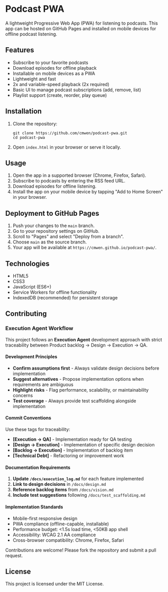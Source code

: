 # Podcast PWA

A lightweight Progressive Web App (PWA) for listening to podcasts. This app can be hosted on GitHub Pages and installed on mobile devices for offline podcast listening.

## Features

- Subscribe to your favorite podcasts
- Download episodes for offline playback
- Installable on mobile devices as a PWA
- Lightweight and fast
 - 2x and variable-speed playback (2x required)
 - Basic UI to manage podcast subscriptions (add, remove, list)
 - Playlist support (create, reorder, play queue)

## Installation

1. Clone the repository:
   ```
   git clone https://github.com/cmwen/podcast-pwa.git
   cd podcast-pwa
   ```

2. Open `index.html` in your browser or serve it locally.

## Usage

1. Open the app in a supported browser (Chrome, Firefox, Safari).
2. Subscribe to podcasts by entering the RSS feed URL.
3. Download episodes for offline listening.
4. Install the app on your mobile device by tapping "Add to Home Screen" in your browser.

## Deployment to GitHub Pages

1. Push your changes to the `main` branch.
2. Go to your repository settings on GitHub.
3. Scroll to "Pages" and select "Deploy from a branch".
4. Choose `main` as the source branch.
5. Your app will be available at `https://cmwen.github.io/podcast-pwa/`.

## Technologies

- HTML5
- CSS3
- JavaScript (ES6+)
- Service Workers for offline functionality
 - IndexedDB (recommended) for persistent storage

## Contributing

### Execution Agent Workflow

This project follows an **Execution Agent** development approach with strict traceability between Product backlog → Design → Execution → QA.

#### Development Principles
- **Confirm assumptions first** - Always validate design decisions before implementation
- **Suggest alternatives** - Propose implementation options when requirements are ambiguous  
- **Highlight risks** - Flag performance, scalability, or maintainability concerns
- **Test coverage** - Always provide test scaffolding alongside implementation

#### Commit Conventions
Use these tags for traceability:
- **[Execution → QA]** - Implementation ready for QA testing
- **[Design → Execution]** - Implementation of specific design decision
- **[Backlog → Execution]** - Implementation of backlog item
- **[Technical Debt]** - Refactoring or improvement work

#### Documentation Requirements
1. **Update `/docs/execution_log.md`** for each feature implemented
2. **Link to design decisions** in `/docs/design.md`
3. **Reference backlog items** from `/docs/vision.md`
4. **Include test suggestions** following `/docs/test_scaffolding.md`

#### Implementation Standards
- Mobile-first responsive design
- PWA compliance (offline-capable, installable)
- Performance budget: <1.5s load time, <50KB app shell
- Accessibility: WCAG 2.1 AA compliance
- Cross-browser compatibility: Chrome, Firefox, Safari

Contributions are welcome! Please fork the repository and submit a pull request.

## License

This project is licensed under the MIT License.
